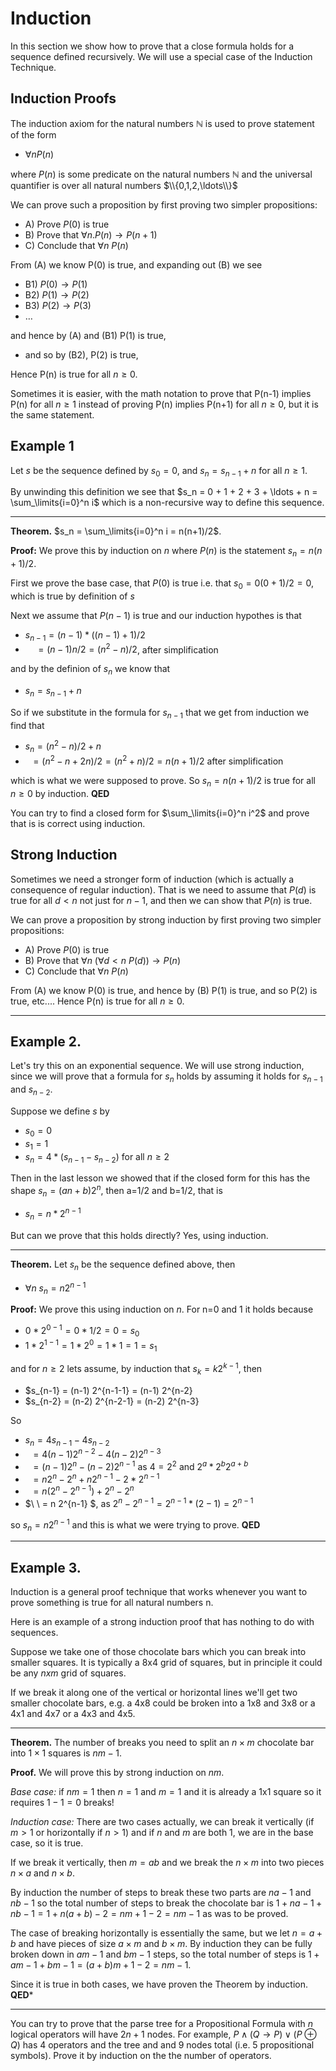# Induction
In this section we show how to prove that a close formula holds for a sequence defined recursively.
We will use a special case of the Induction Technique.

## Induction Proofs
The induction axiom for the natural numbers $\mathbb{N}$ is used to prove statement of the form
* $\forall n P(n)$

where $P(n)$ is some predicate on the natural numbers $\mathbb{N}$ and the universal quantifier is over all natural numbers $\\{0,1,2,\ldots\\}$

We can prove such a proposition by first proving two simpler propositions:
* A) Prove $P(0)$ is true
* B) Prove that $\forall n. P(n) \rightarrow P(n+1)$
* C) Conclude that $\forall n\ P(n)$

From (A) we know P(0) is true, and expanding out (B) we see
* B1) $P(0) \rightarrow P(1)$
* B2) $P(1) \rightarrow P(2)$
* B3) $P(2) \rightarrow P(3)$
* $\ldots$
  
and hence by (A) and (B1) P(1) is true,
* and so by (B2), P(2) is true,
  
Hence P(n) is true for all $n\ge 0$.

Sometimes it is easier, with the math notation to prove that P(n-1) implies P(n) for all $n\ge 1$
instead of proving P(n) implies P(n+1) for all $n\ge 0$, but it is the same statement.

## Example 1
Let $s$ be the sequence defined by $s_0=0$, and $s_n=s_{n-1}+n$ for all $n\ge 1$.

By unwinding this definition we see that $s_n = 0 + 1 + 2 + 3 + \ldots + n = \sum_\limits{i=0}^n i$
which is a non-recursive way to define this sequence.

---

**Theorem.** $s_n = \sum_\limits{i=0}^n i = n(n+1)/2$.

**Proof:** We prove this by induction on $n$ where $P(n)$ is the statement $s_n = n(n+1)/2$.

First we prove the base case, that $P(0)$ is true i.e. that $s_0 = 0(0+1)/2 = 0$, which is true by definition of $s$

Next we assume that $P(n-1)$ is true and our induction hypothes is that
* $s_{n-1} = (n-1) * ((n-1)+1)/2$
*  $\ \ \ \  = (n-1)n/2 = (n^2-n)/2$, after simplification

and by the definion of $s_n$ we know that
* $s_n = s_{n-1} + n$
 
So if we substitute in the formula for $s_{n-1}$ that we get from induction we find that
* $s_n = (n^2-n)/2 + n$
* $\ \  = (n^2-n+2n)/2 = (n^2+n)/2 = n(n+1)/2$ after simplification

which is what we were supposed to prove. So 
$s_n = n(n+1)/2$ is true for all $n\ge 0$ by induction.
**QED**

You can try to find a closed form for $\sum_\limits{i=0}^n i^2$ and prove that is is correct using induction.

## Strong Induction
Sometimes we need a stronger form of induction (which is actually a consequence of regular induction).
That is we need to assume that $P(d)$ is true for all $d\lt n$  not just for $n-1$,
and then we can show that $P(n)$ is true.

We can prove a proposition by strong induction by first proving two simpler propositions:
* A) Prove $P(0)$ is true
* B) Prove that $\forall n\ (\forall d\lt n\  P(d)) \rightarrow P(n)$
* C) Conclude that $\forall n \ P(n)$

From (A) we know P(0) is true, and hence by (B) P(1) is true, and so P(2) is true, etc....
Hence P(n) is true for all $n\ge 0$.

---

## Example 2.
Let's try this on an exponential sequence. We will use strong induction, since we will prove that a formula for $s_n$ holds
by assuming it holds for $s_{n-1}$ and $s_{n-2}$.

Suppose we define $s$ by
* $s_0 = 0$
* $s_1 = 1$
* $s_n = 4 *(s_{n-1}  - s_{n-2})$ for all $n\ge 2$

Then in the last lesson we showed that if the closed form for this has the shape $s_n = (an+b)2^n$, then a=1/2 and b=1/2, that is
* $s_n = n*2^{n-1}$

But can we prove that this holds directly?  Yes, using induction.

---

**Theorem.** Let $s_n$ be the sequence defined above, then 
* $\forall n \ s_n = n 2^{n-1}$

**Proof:** We prove this using induction on $n$. For n=0 and 1 it holds because
* $0 * 2^{0-1} = 0 * 1/2 = 0 = s_0$
* $1 * 2^{1-1} = 1 * 2^0 = 1 * 1 = 1 = s_1$

and for $n\ge 2$ lets assume, by induction that $s_k = k 2^{k-1}$, then
* $s_{n-1} = (n-1) 2^{n-1-1} = (n-1) 2^{n-2}
* $s_{n-2} = (n-2) 2^{n-2-1} = (n-2) 2^{n-3}

So
* $s_n = 4 s_{n-1} - 4 s_{n-2}$
* $\ \  = 4 (n-1) 2^{n-2} - 4 (n-2) 2^{n-3}$
* $\ \  = (n-1)2^n - (n-2)2^{n-1}$  as $4=2^2$ and $2^a * 2^b 2^{a+b}$
* $\ \  = n2^{n} - 2^n + n 2^{n-1} - 2 * 2^{n-1}$
* $\ \  = n(2^{n} - 2^{n-1}) + 2^n -  2^{n}$
* $\ \  = n 2^{n-1} $, as $2^n - 2^{n-1} = 2^{n-1} * (2 - 1) = 2^{n-1}$

so $s_n = n 2^{n-1}$ 
and this is what we were trying to prove. **QED**

---

## Example 3.
Induction is a general proof technique that works whenever you want to prove something is true
for all natural numbers n.

Here is an example of a strong induction proof that has nothing to do with sequences.

Suppose we take one of those chocolate bars which you can break into smaller squares. 
It is typically a 8x4 grid of squares, but in principle it could be any $n x m$ grid of squares.

If we break it along one of the vertical or horizontal lines we'll get two smaller chocolate bars, e.g.
a 4x8 could be broken into a 1x8 and 3x8   or a 4x1 and 4x7 or  a 4x3 and 4x5.

--- 

**Theorem.** The number of breaks you need to split an $n \times m$ chocolate bar into $1 \times 1$ squares
is $nm-1$.

**Proof.** We will prove this by strong induction on $nm$.

_Base case:_ if $nm=1$ then $n=1$ and $m=1$ and it is already a 1x1 square so it requires $1-1=0$ breaks!

_Induction case:_ There are two cases actually, we can break it vertically (if $m\gt 1$ or horizontally if $n\gt 1$)
and if $n$ and $m$ are both 1, we are in the base case, so it is true.

If we break it vertically, then $m=ab$ and we break the $n\times m$ into two pieces $n \times a$ and $n \times b$.

By induction the number of steps to break these two parts are $na-1$ and $nb-1$ so the total number of steps to break the
chocolate bar is $1 + na-1 + nb-1 = 1 + n(a+b) -2 = nm +1-2 = nm-1$ as was to be proved.

The case of breaking horizontally is essentially the same, but we let $n=a+b$ and have pieces of size $a \times m$ and $b\times m$.
By induction they can be fully broken down in $am-1$ and $bm-1$ steps, so the total number of steps is $1 + am-1 + bm-1 = (a+b)m +1-2 = nm-1$.

Since it is true in both cases, we have proven the Theorem by induction. **QED***

---

You can try to prove that the parse tree for a Propositional Formula with $n$ logical operators will have $2n+1$ nodes.
For example, $P\wedge (Q \rightarrow P) \vee (P \oplus Q)$ has 4 operators and the tree and and 9 nodes total (i.e. 5 propositional symbols).
Prove it by induction on the the number of operators.





